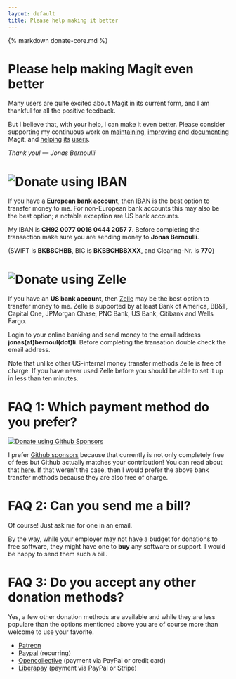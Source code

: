 ```yaml
---
layout: default
title: Please help making it better
---
```


<script type="text/javascript" src="/quotes/quotes.js"></script>
<script type="text/javascript">window.onload = function(){inject_quotes(); simpleCssSwitch();}</script>
<section>
  {% markdown donate-core.md %}
  <br/>
</section>

# Please help making Magit even better

Many users are quite excited about Magit in its current
form, and I am thankful for all the positive feedback.

But I believe that, with your help, I can make it even
better.  Please consider supporting my continuous work on
<a class="dotted" href="https://github.com/magit/magit/issues">maintaining</a>,
<a class="dotted" href="https://github.com/magit/magit/tree/master/docs/RelNotes">improving</a> and
<a class="dotted" href="/manual/magit.html#Top">documenting</a> Magit, and
<a class="dotted" href="https://emacs.stackexchange.com/tags/magit/topusers">helping</a>
<a class="dotted" href="https://github.com/magit/magit/issues?q=is%3Aissue+is%3Aclosed+label%3Asupport">its</a>
<a class="dotted" href="https://gitter.im/magit/magit">users</a>.

<em>Thank you! — Jonas Bernoulli</em>

<a name="iban">
<h1>
  <img class="donate"
       title="Donate using IBAN"
       alt="Donate using IBAN"
       src="/assets/iban.png"></h1>

If you have a **European bank account**, then
[IBAN](https://en.wikipedia.org/wiki/International_Bank_Account_Number)
is the best option to transfer money to me.  For non-European bank
accounts this may also be the best option; a notable exception are US
bank accounts.

My IBAN is **CH92 0077 0016 0444 2057 7**.  Before completing the
transaction make sure you are sending money to **Jonas Bernoulli**.

(SWIFT is **BKBBCHBB**, BIC is **BKBBCHBBXXX**, and Clearing-Nr. is
**770**)

<a name="zelle">
<h1>
  <img class="donate"
       title="Donate using Zelle"
       alt="Donate using Zelle"
       src="/assets/zelle.png"></h1>

If you have an **US bank account**, then
[Zelle](https://en.wikipedia.org/wiki/Zelle_(payment_service)) may be
the best option to transfer money to me.  Zelle is supported by at
least Bank of America, BB&T, Capital One, JPMorgan Chase, PNC Bank, US
Bank, Citibank and Wells Fargo.

Login to your online banking and send money to the email address
**jonas(at)bernoul(dot)li**.  Before completing the transation double
check the email address.

Note that unlike other US-internal money transfer methods Zelle is
free of charge.  If you have never used Zelle before you should be
able to set it up in less than ten minutes.

# FAQ 1: Which payment method do you prefer?

<a href="https://github.com/sponsors/tarsius">
  <img class="donate"
       title="Donate using Github Sponsors"
       alt="Donate using Github Sponsors"
       src="/assets/github-sponsors-50px.png"></a>

I prefer [Github sponsors](https://github.com/sponsors/tarsius)
because that currently is not only completely free of fees but Github
actually matches your contribution!  You can read about that
[here](https://docs.github.com/en/sponsors/getting-started-with-github-sponsors/about-github-sponsors).
If that weren't the case, then I would prefer the above bank transfer
methods because they are also free of charge.

# FAQ 2: Can you send me a bill?

Of course! Just ask me for one in an email.

By the way, while your employer may not have a budget for donations to
free software, they might have one to **buy** any software or support.
I would be happy to send them such a bill.

# FAQ 3: Do you accept any other donation methods?

Yes, a few other donation methods are available and while they are
less populare than the options mentioned above you are of course more
than welcome to use your favorite.

- [Patreon](https://www.patreon.com/tarsius)
- [Paypal](/donate/paypal.html) (recurring)
- [Opencollective](https://opencollective.com/magit) (payment via PayPal or credit card)
- [Liberapay](https://liberapay.com/magit) (payment via PayPal or Stripe)
